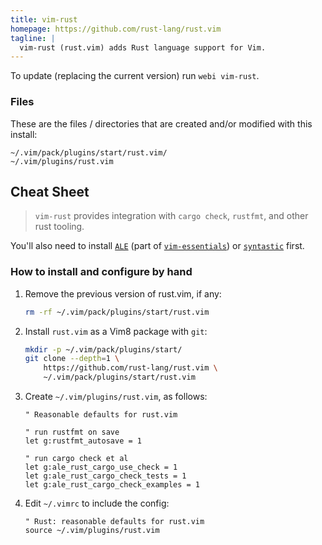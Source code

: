 ```yaml
---
title: vim-rust
homepage: https://github.com/rust-lang/rust.vim
tagline: |
  vim-rust (rust.vim) adds Rust language support for Vim.
---
```


To update (replacing the current version) run `webi vim-rust`.

### Files

These are the files / directories that are created and/or modified with this
install:

```text
~/.vim/pack/plugins/start/rust.vim/
~/.vim/plugins/rust.vim
```

## Cheat Sheet

> `vim-rust` provides integration with `cargo check`, `rustfmt`, and other rust
> tooling.

You'll also need to install [`ALE`](https://webinstall.dev/vim-ale) (part of
[`vim-essentials`](https://webinstall.dev/vim-essentials)) or
[`syntastic`](https://webinstall.dev/vim-syntastic) first.

### How to install and configure by hand

1. Remove the previous version of rust.vim, if any:
   ```sh
   rm -rf ~/.vim/pack/plugins/start/rust.vim
   ```
2. Install `rust.vim` as a Vim8 package with `git`:
   ```sh
   mkdir -p ~/.vim/pack/plugins/start/
   git clone --depth=1 \
       https://github.com/rust-lang/rust.vim \
       ~/.vim/pack/plugins/start/rust.vim
   ```
3. Create `~/.vim/plugins/rust.vim`, as follows:

   ```vim
   " Reasonable defaults for rust.vim

   " run rustfmt on save
   let g:rustfmt_autosave = 1

   " run cargo check et al
   let g:ale_rust_cargo_use_check = 1
   let g:ale_rust_cargo_check_tests = 1
   let g:ale_rust_cargo_check_examples = 1
   ```

4. Edit `~/.vimrc` to include the config:
   ```vim
   " Rust: reasonable defaults for rust.vim
   source ~/.vim/plugins/rust.vim
   ```
